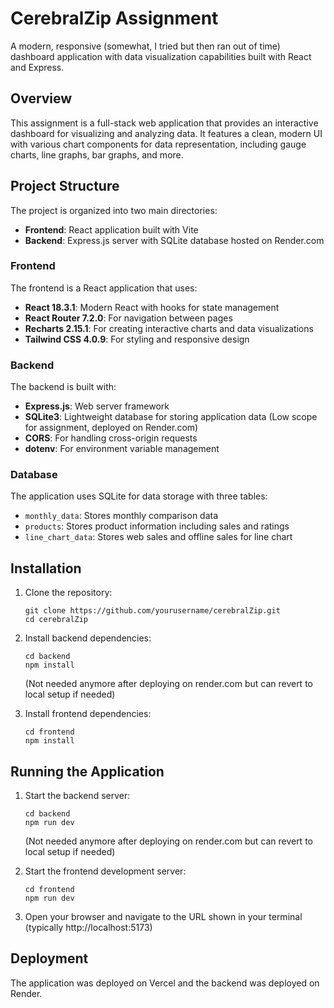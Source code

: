 # CerebralZip Assignment

A modern, responsive (somewhat, I tried but then ran out of time) dashboard application with data visualization capabilities built with React and Express.

## Overview

This assignment is a full-stack web application that provides an interactive dashboard for visualizing and analyzing data. It features a clean, modern UI with various chart components for data representation, including gauge charts, line graphs, bar graphs, and more.

## Project Structure

The project is organized into two main directories:

- **Frontend**: React application built with Vite
- **Backend**: Express.js server with SQLite database hosted on Render.com

### Frontend

The frontend is a React application that uses:

- **React 18.3.1**: Modern React with hooks for state management
- **React Router 7.2.0**: For navigation between pages
- **Recharts 2.15.1**: For creating interactive charts and data visualizations
- **Tailwind CSS 4.0.9**: For styling and responsive design

### Backend

The backend is built with:

- **Express.js**: Web server framework
- **SQLite3**: Lightweight database for storing application data (Low scope for assignment, deployed on Render.com)
- **CORS**: For handling cross-origin requests
- **dotenv**: For environment variable management

### Database

The application uses SQLite for data storage with three tables:
- `monthly_data`: Stores monthly comparison data
- `products`: Stores product information including sales and ratings
- `line_chart_data`: Stores web sales and offline sales for line chart

## Installation

1. Clone the repository:
   ```
   git clone https://github.com/yourusername/cerebralZip.git
   cd cerebralZip
   ```

2. Install backend dependencies:
   ```
   cd backend
   npm install
   ```
   (Not needed anymore after deploying on render.com but can revert to local setup if needed)

3. Install frontend dependencies:
   ```
   cd frontend
   npm install
   ```

## Running the Application

1. Start the backend server:
   ```
   cd backend
   npm run dev
   ```
   (Not needed anymore after deploying on render.com but can revert to local setup if needed)

2. Start the frontend development server:
   ```
   cd frontend
   npm run dev
   ```

3. Open your browser and navigate to the URL shown in your terminal (typically http://localhost:5173)

## Deployment

The application was deployed on Vercel and the backend was deployed on Render.

